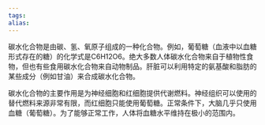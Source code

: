 ```yaml
---
tags: 
alias:
---
```


碳水化合物是由碳、氢、氧原子组成的一种化合物。例如，葡萄糖（血液中以血糖形式存在的糖）的化学式是C6H12O6。绝大多数人体碳水化合物来自于植物性食物，但也有些食用碳水化合物来自动物制品。肝脏可以利用特定的氨基酸和脂肪的某些成分（例如甘油）来合成碳水化合物。

碳水化合物的主要作用是为神经细胞和红细胞提供代谢燃料。神经组织可以使用的替代燃料来源非常有限，而红细胞只能使用葡萄糖。正常条件下，大脑几乎只使用血糖（葡萄糖）。为了能够正常工作，人体将血糖水平维持在极小的范围内。

